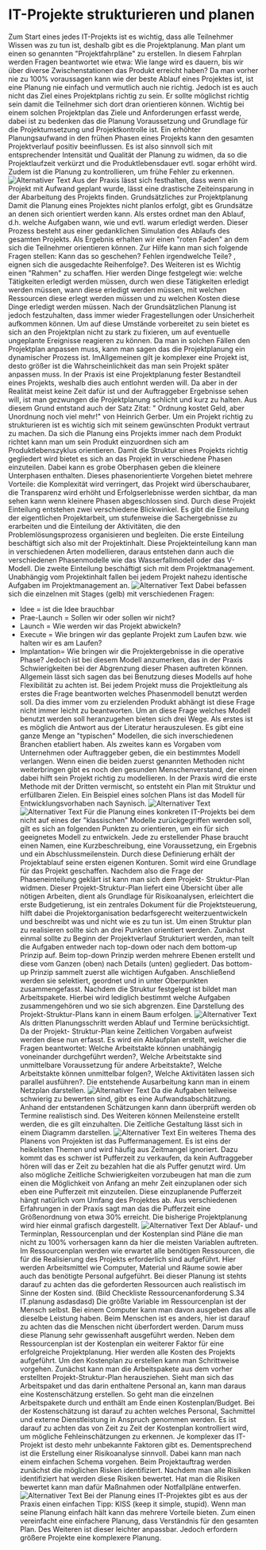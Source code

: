﻿# IT-Projekte strukturieren und planen
 
 Zum Start eines jedes IT-Projekts ist es wichtig, dass alle Teilnehmer Wissen was zu tun ist,
deshalb gibt es die Projektplanung.
Man plant um einen so genannten "Projektfahrpläne" zu erstellen. In diesem Fahrplan
werden Fragen beantwortet wie etwa: Wie lange wird es dauern, bis wir über diverse
Zwischenstationen das Produkt erreicht haben? Da man vorher nie zu 100% voraussagen
kann wie der beste Ablauf eines Projektes ist, ist eine Planung nie einfach und vermutlich
auch nie richtig. Jedoch ist es auch nicht das Ziel eines Projektplans richtig zu sein. Er sollte
möglichst richtig sein damit die Teilnehmer sich dort dran orientieren können. Wichtig bei
einem solchen Projektplan das Ziele und Anforderungen erfasst werde, dabei ist zu bedenken
das die Planung Voraussetzung und Grundlage für die Projektumsetzung und
Projektkontrolle ist.
Ein erhöhter Planungsaufwand in den frühen Phasen eines Projekts kann den gesamten
Projektverlauf positiv beeinflussen. Es ist also sinnvoll sich mit entsprechender Intensität
und Qualität der Planung zu widmen, da so die Projektlaufzeit verkürzt und die
Produktlebensdauer evtl. sogar erhöht wird. Zudem ist die Planung zu kontrollieren, um
frühe Fehler zu erkennen.
![Alternativer Text](/pfad/zum/Abbildung_6.1_IT_planen.png)
Aus der Praxis lässt sich festhalten, dass wenn ein Projekt mit Aufwand geplant wurde, lässt
eine drastische Zeiteinsparung in der Abarbeitung des Projekts finden.
Grundsätzliches zur Projektplanung
Damit die Planung eines Projektes nicht planlos erfolgt, gibt es Grundsätze an denen sich orientiert
werden kann.
Als erstes ordnet man den Ablauf, d.h. welche Aufgaben wann, wie und evtl. warum erledigt
werden. Dieser Prozess besteht aus einer gedanklichen Simulation des Ablaufs des gesamten
Projekts. Als Ergebnis erhalten wir einen "roten Faden" an dem sich die Teilnehmer
orientieren können. Zur Hilfe kann man sich folgende Fragen stellen: Kann das so
geschehen? Fehlen irgendwelche Teile? , eignen sich die ausgedachte Reihenfolge?.
Des Weiteren ist es Wichtig einen "Rahmen" zu schaffen. Hier werden Dinge festgelegt wie:
welche Tätigkeiten erledigt werden müssen, durch wen diese Tätigkeiten erledigt werden
müssen, wann diese erledigt werden müssen, mit welchen Ressourcen diese erlegt werden
müssen und zu welchen Kosten diese Dinge erledigt werden müssen.
Nach der Grundsätzlichen Planung ist jedoch festzuhalten, dass immer wieder
Fragestellungen oder Unsicherheit aufkommen können. Um auf diese Umstände vorbereitet
zu sein bietet es sich an den Projektplan nicht zu stark zu fixieren, um auf eventuelle
ungeplante Ereignisse reagieren zu können. Da man in solchen Fällen den Projektplan
anpassen muss, kann man sagen das die Projektplanung ein dynamischer Prozess ist. ImAllgemeinen gilt je komplexer eine Projekt ist, desto größer ist die Wahrscheinlichkeit das
man sein Projekt später anpassen muss.
In der Praxis ist eine Projektplanung fester Bestandteil eines Projekts, weshalb dies auch
entlohnt werden will. Da aber in der Realität meist keine Zeit dafür ist und der Auftraggeber
Ergebnisse sehen will, ist man gezwungen die Projektplanung schlicht und kurz zu halten.
Aus diesem Grund entstand auch der Satz Zitat: " Ordnung kostet Geld, aber Unordnung
noch viel mehr!" von Heinrich Gerber.
Um ein Projekt richtig zu strukturieren ist es wichtig sich mit seinem gewünschten Produkt
vertraut zu machen. Da sich die Planung eins Projekts immer nach dem Produkt richtet kann
man um sein Produkt einzuordnen sich am Produktlebenszyklus orientieren.
Damit die Struktur eines Projekts richtig gegliedert wird bietet es sich an das Projekt in
verschiedene Phasen einzuteilen. Dabei kann es grobe Oberphasen geben die kleinere
Unterphasen enthalten. Dieses phasenorientierte Vorgehen bietet mehrere Vorteile: die
Komplexität wird verringert, das Projekt wird überschaubarer, die Transparenz wird erhöht
und Erfolgserlebnisse werden sichtbar, da man sehen kann wenn kleinere Phasen
abgeschlossen sind.
Durch diese Projekt Einteilung entstehen zwei verschiedene Blickwinkel. Es gibt die
Einteilung der eigentlichen Projektarbeit, um stufenweise die Sachergebnisse zu erarbeiten
und die Einteilung der Aktivitäten, die den Problemlösungsprozess organisieren und
begleiten. Die erste Einteilung beschäftigt sich also mit der Projektinhalt. Diese
Projekteinteilung kann man in verschiedenen Arten modellieren, daraus entstehen dann auch
die verschiedenen Phasenmodelle wie das Wasserfallmodell oder das V-Modell. Die zweite
Einteilung beschäftigt sich mit dem Projektmanagement. Unabhängig vom Projektinhalt
fallen bei jedem Projekt nahezu identische Aufgaben im Projektmanagement an.
![Alternativer Text](/pfad/zum/Abbildung_6.3_IT_planen.png)
Dabei befassen sich die einzelnen mit Stages (gelb) mit verschiedenen Fragen:
- Idee = ist die Idee brauchbar
- Prae-Launch = Sollen wir oder sollen wir nicht?
- Launch = Wie werden wir das Projekt abwickeln?
- Execute = Wie bringen wir das geplante Projekt zum Laufen bzw. wie halten wir es am
Laufen?
- Implantation= Wie bringen wir die Projektergebnisse in die operative Phase?
Jedoch ist bei diesem Modell anzumerken, das in der Praxis Schwierigkeiten bei der
Abgrenzung dieser Phasen auftreten können. Allgemein lässt sich sagen das bei Benutzung
dieses Modells auf hohe Flexibilität zu achten ist.
Bei jedem Projekt muss die Projektleitung als erstes die Frage beantworten welches
Phasenmodell benutzt werden soll. Da dies immer vom zu erzielenden Produkt abhängt ist
diese Frage nicht immer leicht zu beantworten. Um an diese Frage welches Modell benutzt
werden soll heranzugehen bieten sich drei Wege. Als erstes ist es möglich die Antwort aus
der Literatur herauszulesen. Es gibt eine ganze Menge an "typischen" Modellen, die sich inverschiedenen Branchen etabliert haben. Als zweites kann es Vorgaben vom Unternehmen
oder Auftraggeber geben, die ein bestimmtes Modell verlangen. Wenn einen die beiden
zuerst genannten Methoden nicht weiterbringen gibt es noch den gesunden
Menschenverstand, der einen dabei hilft sein Projekt richtig zu modellieren. In der Praxis
wird die erste Methode mit der Dritten vermischt, so entsteht ein Plan mit Struktur und
erfüllbaren Zielen. Ein Beispiel eines solchen Plans ist das Modell für
Entwicklungsvorhaben nach Saynisch.
![Alternativer Text](/pfad/zum/Tabelle_6.1_IT_planen_1)
![Alternativer Text](/pfad/zum/Tabelle_6.1_IT_planen_2)
Für die Planung eines konkreten IT-Projekts bei dem nicht auf eines der "klassischen"
Modelle zurückgegriffen werden soll, gilt es sich an folgenden Punkten zu orientieren, um
ein für sich geeignetes Modell zu entwickeln. Jede zu erstellender Phase braucht einen
Namen, eine Kurzbeschreibung, eine Voraussetzung, ein Ergebnis und ein
Abschlussmeilenstein. Durch diese Definierung erhält der Projektablauf seine ersten eigenen
Konturen. Somit wird eine Grundlage für das Projekt geschaffen.
Nachdem also die Frage der Phaseneinteilung geklärt ist kann man sich dem Projekt-
Struktur-Plan widmen. Dieser Projekt-Struktur-Plan liefert eine Übersicht über alle nötigen
Arbeiten, dient als Grundlage für Risikoanalysen, erleichtert die erste Budgetierung, ist ein
zentrales Dokument für die Projektsteuerung, hilft dabei die Projektorganisation
bedarfsgerecht weiterzuentwickeln und beschreibt was und nicht wie es zu tun ist. Um einen
Struktur plan zu realisieren sollte sich an drei Punkten orientiert werden. Zunächst einmal
sollte zu Beginn der Projektverlauf Strukturiert werden, man teilt die Aufgaben entweder
nach top-down oder nach dem bottom-up Prinzip auf. Beim top-down Prinzip werden
mehrere Ebenen erstellt und diese vom Ganzen (oben) nach Details (unten) gegliedert. Das
bottom-up Prinzip sammelt zuerst alle wichtigen Aufgaben. Anschließend werden sie
selektiert, geordnet und in unter Oberpunkten zusammengefasst.
Nachdem die Struktur festgelegt ist bildet man Arbeitspakete. Hierbei wird lediglich
bestimmt welche Aufgaben zusammengehören und wo sie sich abgrenzen. Eine Darstellung
des Projekt-Struktur-Plans kann in einem Baum erfolgen.
![Alternativer Text](/pfad/zum/Abbildung_6.9_IT_planen.png)
Als dritten Planungsschritt werden Ablauf und Termine berücksichtigt. Da der Projekt-
Struktur-Plan keine Zeitlichen Vorgaben aufweist werden diese nun erfasst. Es wird ein
Ablaufplan erstellt, welcher die Fragen beantwortet: Welche Arbeitstakte können
unabhängig voneinander durchgeführt werden?, Welche Arbeitstakte sind unmittelbare
Voraussetzung für andere Arbeitstakte?, Welche Arbeitstakte können unmittelbar folgen?,
Welche Aktivitäten lassen sich parallel ausführen?. Die entstehende Ausarbeitung kann man
in einem Netzplan darstellen.
![Alternativer Text](/pfad/zum/Abbildung_6.11_IT_planen.png)
Da die Aufgaben teilweise schwierig zu bewerten sind, gibt es eine Aufwandsabschätzung.
Anhand der entstandenen Schätzungen kann dann überprüft werden ob Termine realistisch
sind. Des Weiteren können Meilensteine erstellt werden, die es gilt einzuhalten. Die Zeitliche
Gestaltung lässt sich in einem Diagramm darstellen.
![Alternativer Text](/pfad/zum/Abbildung_6.14_IT_planen.png)
Ein weiteres Thema des Planens von Projekten ist das Puffermanagement. Es ist eins der
heikelsten Themen und wird häufig aus Zeitmangel ignoriert. Dazu kommt das es schwer ist
Pufferzeit zu verkaufen, da kein Auftraggeber hören will das er Zeit zu bezahlen hat die als
Puffer genutzt wird. Um also mögliche Zeitliche Schwierigkeiten vorzubeugen hat man die
zum einen die Möglichkeit von Anfang an mehr Zeit einzuplanen oder sich eben eine
Pufferzeit mit einzuteilen. Diese einzuplanende Pufferzeit hängt natürlich vom Umfang des
Projektes ab. Aus verschiedenen Erfahrungen in der Praxis sagt man das die Pufferzeit eine
Größenordnung von etwa 30% erreicht.
Die bisherige Projektplanung wird hier einmal grafisch dargestellt.
![Alternativer Text](/pfad/zum/Abbildung_6.16_IT_planen.png)
Der Ablauf- und Terminplan, Ressourcenplan und der Kostenplan sind Pläne die man nicht
zu 100% vorhersagen kann da hier die meisten Variablen auftreten. Im Ressourcenplan
werden wie erwartet alle benötigen Ressourcen, die für die Realisierung des Projekts
erforderlich sind aufgeführt. Hier werden Arbeitsmittel wie Computer, Material und Räume
sowie aber auch das benötigte Personal aufgeführt. Bei dieser Planung ist stehts darauf zu
achten das die geforderten Ressourcen auch realistisch im Sinne der Kosten sind.
(Bild Checkliste Ressourcenanforderung S.34 IT.planung asdasdasd)
Die größte Variable im Ressourcenplan ist der Mensch selbst. Bei einem Computer kann
man davon ausgeben das alle dieselbe Leistung haben. Beim Menschen ist es anders, hier ist
darauf zu achten das die Menschen nicht überfordert werden. Darum muss diese Planung
sehr gewissenhaft ausgeführt werden.
Neben dem Ressourcenplan ist der Kostenplan ein weiterer Faktor für eine erfolgreiche
Projektplanung. Hier werden alle Kosten des Projekts aufgeführt. Um den Kostenplan zu
erstellen kann man Schrittweise vorgehen. Zunächst kann man die Arbeitspakete aus dem
vorher erstellten Projekt-Struktur-Plan herausziehen. Sieht man sich das Arbeitspaket und
das darin enthaltene Personal an, kann man daraus eine Kostenschätzung erstellen. So geht
man die einzelnen Arbeitspakete durch und enthält am Ende einen Kostenplan/Budget. Bei
der Kostenschätzung ist darauf zu achten welches Personal, Sachmittel und externe
Dienstleistung in Anspruch genommen werden. Es ist darauf zu achten das von Zeit zu Zeit
der Kostenplan kontrolliert wird, um mögliche Fehleinschätzungen zu erkennen.
Je komplexer das IT-Projekt ist desto mehr unbekannte Faktoren gibt es. Dementsprechend
ist die Erstellung einer Risikoanalyse sinnvoll. Dabei kann man nach einem einfachen
Schema vorgehen. Beim Projektauftrag werden zunächst die möglichen Risken identifiziert.
Nachdem man alle Risiken identifiziert hat werden diese Risiken bewertet. Hat man die
Risiken bewertet kann man dafür Maßnahmen oder Notfallpläne entwerfen.![Alternativer Text](/pfad/zum/Abbildung_6.22_IT_planung.png)
Bei der Planung eines IT-Projektes gibt es aus der Praxis einen einfachen Tipp: KISS (keep it
simple, stupid). Wenn man seine Planung einfach hält kann das mehrere Vorteile bieten.
Zum einen vereinfacht eine einfachere Planung, dass Verständnis für den gesamten Plan. Des
Weiteren ist dieser leichter anpassbar. Jedoch erfordern größere Projekte eine komplexere
Planung.
